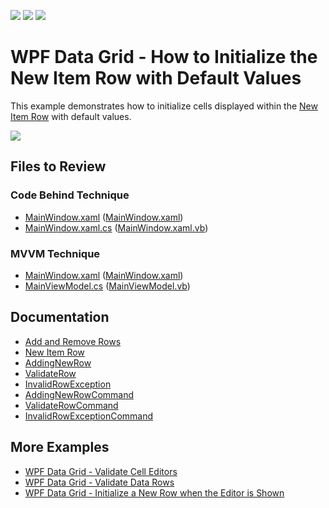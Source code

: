 <!-- default badges list -->
![](https://img.shields.io/endpoint?url=https://codecentral.devexpress.com/api/v1/VersionRange/128651695/21.2.2%2B)
[![](https://img.shields.io/badge/Open_in_DevExpress_Support_Center-FF7200?style=flat-square&logo=DevExpress&logoColor=white)](https://supportcenter.devexpress.com/ticket/details/E1569)
[![](https://img.shields.io/badge/📖_How_to_use_DevExpress_Examples-e9f6fc?style=flat-square)](https://docs.devexpress.com/GeneralInformation/403183)
<!-- default badges end -->

# WPF Data Grid - How to Initialize the New Item Row with Default Values

This example demonstrates how to initialize cells displayed within the [New Item Row](https://docs.devexpress.com/WPF/6258/controls-and-libraries/data-grid/visual-elements/common-elements/new-item-row) with default values.

![](https://docs.devexpress.com/WPF/images/Grid_InitializeNewRow.png?v=21.2)

## Files to Review

### Code Behind Technique

- [MainWindow.xaml](./CS/NewItemRow_CodeBehind/MainWindow.xaml) ([MainWindow.xaml](./VB/NewItemRow_CodeBehind/MainWindow.xaml))
- [MainWindow.xaml.cs](./CS/NewItemRow_CodeBehind/MainWindow.xaml.cs) ([MainWindow.xaml.vb](./VB/NewItemRow_CodeBehind/MainWindow.xaml.vb))

### MVVM Technique

- [MainWindow.xaml](./CS/NewItemRow_MVVM/MainWindow.xaml) ([MainWindow.xaml](./VB/NewItemRow_MVVM/MainWindow.xaml))
- [MainViewModel.cs](./CS/NewItemRow_MVVM/MainViewModel.cs) ([MainViewModel.vb](./VB/NewItemRow_MVVM/MainViewModel.vb))

## Documentation

- [Add and Remove Rows](https://docs.devexpress.com/WPF/6123/controls-and-libraries/data-grid/data-editing-and-validation/add-and-remove-rows)
- [New Item Row](https://docs.devexpress.com/WPF/6258/controls-and-libraries/data-grid/visual-elements/common-elements/new-item-row)
- [AddingNewRow](https://docs.devexpress.com/WPF/DevExpress.Xpf.Grid.GridViewBase.AddingNewRow)
- [ValidateRow](https://docs.devexpress.com/WPF/DevExpress.Xpf.Grid.GridViewBase.ValidateRow)
- [InvalidRowException](https://docs.devexpress.com/WPF/DevExpress.Xpf.Grid.GridViewBase.InvalidRowException)
- [AddingNewRowCommand](https://docs.devexpress.com/WPF/DevExpress.Xpf.Grid.GridViewBase.AddingNewRowCommand)
- [ValidateRowCommand](https://docs.devexpress.com/WPF/DevExpress.Xpf.Grid.GridViewBase.ValidateRowCommand)
- [InvalidRowExceptionCommand](https://docs.devexpress.com/WPF/DevExpress.Xpf.Grid.GridViewBase.InvalidRowExceptionCommand)

## More Examples

- [WPF Data Grid - Validate Cell Editors](https://github.com/DevExpress-Examples/wpf-data-grid-validate-cell-editors)
- [WPF Data Grid - Validate Data Rows](https://github.com/DevExpress-Examples/wpf-data-grid-validate-data-rows)
- [WPF Data Grid - Initialize a New Row when the Editor is Shown](https://github.com/DevExpress-Examples/how-to-initialize-a-new-row-when-only-the-editor-is-shown-e1817)
